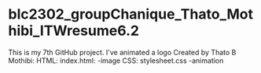 # blc2302_groupChanique_Thato_Mothibi_ITWresume6.2
This is my 7th GitHub project. I've animated a logo
Created by Thato B Mothibi:
HTML: index.html:
-image
CSS: stylesheet.css
-animation
